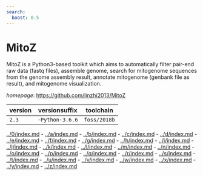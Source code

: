 ```yaml
---
search:
  boost: 0.5
---
```

# MitoZ

MitoZ is a Python3-based toolkit which aims to automatically filter pair-end raw data (fastq files),  assemble genome, search for mitogenome sequences from the genome assembly result, annotate mitogenome  (genbank file as result), and mitogenome visualization.

*homepage*: <https://github.com/linzhi2013/MitoZ>

version | versionsuffix | toolchain
--------|---------------|----------
``2.3`` | ``-Python-3.6.6`` | ``foss/2018b``

[../0/index.md](0) - [../a/index.md](a) - [../b/index.md](b) - [../c/index.md](c) - [../d/index.md](d) - [../e/index.md](e) - [../f/index.md](f) - [../g/index.md](g) - [../h/index.md](h) - [../i/index.md](i) - [../j/index.md](j) - [../k/index.md](k) - [../l/index.md](l) - [../m/index.md](m) - [../n/index.md](n) - [../o/index.md](o) - [../p/index.md](p) - [../q/index.md](q) - [../r/index.md](r) - [../s/index.md](s) - [../t/index.md](t) - [../u/index.md](u) - [../v/index.md](v) - [../w/index.md](w) - [../x/index.md](x) - [../y/index.md](y) - [../z/index.md](z)

